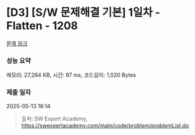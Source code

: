 # [D3] [S/W 문제해결 기본] 1일차 - Flatten - 1208 

[문제 링크](https://swexpertacademy.com/main/code/problem/problemDetail.do?contestProbId=AV139KOaABgCFAYh) 

### 성능 요약

메모리: 27,264 KB, 시간: 97 ms, 코드길이: 1,020 Bytes

### 제출 일자

2025-05-13 16:14



> 출처: SW Expert Academy, https://swexpertacademy.com/main/code/problem/problemList.do